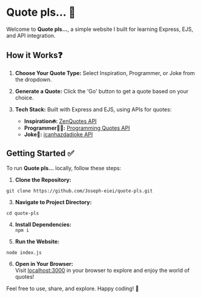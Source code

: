 # Quote pls... 📝

Welcome to **Quote pls...**, a simple website I built for learning Express, EJS, and API integration.

## How it Works❓

1. **Choose Your Quote Type:** Select Inspiration, Programmer, or Joke from the dropdown.

2. **Generate a Quote:** Click the 'Go' button to get a quote based on your choice.

3. **Tech Stack:** Built with Express and EJS, using APIs for quotes:
   - **Inspiration🔥:** [ZenQuotes API](https://zenquotes.io/)
   - **Programmer🧑‍💻:** [Programming Quotes API](https://programming-quotesapi.vercel.app/)
   - **Joke🤪:** [icanhazdadjoke API](https://icanhazdadjoke.com)

## Getting Started ✅

To run **Quote pls...** locally, follow these steps:

1. **Clone the Repository:**  
```
git clone https://github.com/Joseph-eiei/quote-pls.git
```

3. **Navigate to Project Directory:**  
```
cd quote-pls
```

4. **Install Dependencies:**  
```npm i```

5. **Run the Website:**  
```
node index.js
```

6. **Open in Your Browser:**  
Visit [localhost:3000](http://localhost:3000) in your browser to explore and enjoy the world of quotes!


Feel free to use, share, and explore. Happy coding! 🚀